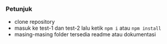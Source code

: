 ### Petunjuk

- clone repository
- masuk ke test-1 dan test-2 lalu ketik `npm i` atau `npm install`
- masing-masing folder tersedia readme atau dokumentasi
